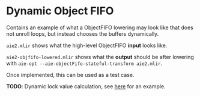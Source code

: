 <!---//===- README.md -----------------------------------------*- Markdown -*-===//
//
// This file is licensed under the Apache License v2.0 with LLVM Exceptions.
// See https://llvm.org/LICENSE.txt for license information.
// SPDX-License-Identifier: Apache-2.0 WITH LLVM-exception
//
// Copyright (C) 2024, Advanced Micro Devices, Inc.
// 
//===----------------------------------------------------------------------===//-->

# Dynamic Object FIFO

Contains an example of what a ObjectFIFO lowering may look like that does not unroll loops, but instead chooses the buffers dynamically.

`aie2.mlir` shows what the high-level ObjectFIFO **input** looks like.

`aie2-objfifo-lowered.mlir` shows what the **output** should be after lowering with `aie-opt --aie-objectFifo-stateful-transform aie2.mlir`.

Once implemented, this can be used as a test case.

**TODO**: Dynamic lock value calculation, see [here](https://github.com/Xilinx/mlir-aie/commit/01f3642ecfe3b39708d31b42bba7adf179935deb) for an example.